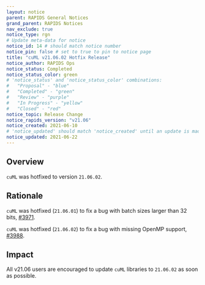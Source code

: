 ```yaml
---
layout: notice
parent: RAPIDS General Notices
grand_parent: RAPIDS Notices
nav_exclude: true
notice_type: rgn
# Update meta-data for notice
notice_id: 14 # should match notice number
notice_pin: false # set to true to pin to notice page
title: "cuML v21.06.02 Hotfix Release"
notice_author: RAPIDS Ops
notice_status: Completed
notice_status_color: green
# 'notice_status' and 'notice_status_color' combinations:
#   "Proposal" - "blue"
#   "Completed" - "green"
#   "Review" - "purple"
#   "In Progress" - "yellow"
#   "Closed" - "red"
notice_topic: Release Change
notice_rapids_version: "v21.06"
notice_created: 2021-06-10
# 'notice_updated' should match 'notice_created' until an update is made
notice_updated: 2021-06-22
---
```


## Overview

`cuML` was hotfixed to version `21.06.02`.

## Rationale

`cuML` was hotfixed (`21.06.01`) to fix a bug with batch sizes larger than 32 bits, [#3971](https://github.com/rapidsai/cuml/pull/3971).

`cuML` was hotfixed (`21.06.02`) to fix a bug with missing OpenMP support, [#3988](https://github.com/rapidsai/cuml/issues/3988).

## Impact

All v21.06 users are encouraged to update `cuML` libraries to `21.06.02` as soon as possible.
